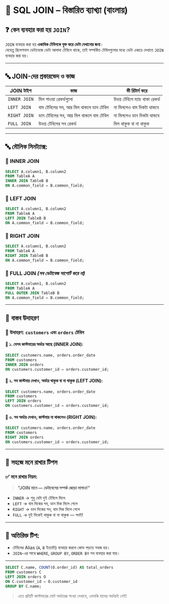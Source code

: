 # 🔗 SQL JOIN – বিস্তারিত ব্যাখ্যা (বাংলায়)

## ❓ কেন ব্যবহার করা হয় `JOIN`?
`JOIN` ব্যবহার করা হয় **একাধিক টেবিলকে যুক্ত করে ডেটা দেখানোর জন্য**।  
যেহেতু রিলেশনাল ডেটাবেজে ডেটা আলাদা টেবিলে থাকে, তাই সম্পর্কিত টেবিলগুলোর মধ্যে ডেটা একত্রে দেখাতে `JOIN` ব্যবহার করা হয়।

---

## 🔤 JOIN-দের প্রকারভেদ ও কাজ

| JOIN টাইপ | কাজ | কী রিটার্ন করে |
|-----------|------|----------------|
| `INNER JOIN` | মিল পাওয়া রেকর্ডগুলো | উভয় টেবিলে ম্যাচ থাকা রেকর্ড |
| `LEFT JOIN` | বাম টেবিলের সব, আর মিল থাকলে ডান টেবিল | না মিললেও বাম দিকটা থাকবে |
| `RIGHT JOIN` | ডান টেবিলের সব, আর মিল থাকলে বাম টেবিল | না মিললেও ডান দিকটা থাকবে |
| `FULL JOIN` | উভয় টেবিলের সব রেকর্ড | মিল থাকুক বা না থাকুক |

---

## 🔤 মৌলিক সিনট্যাক্স:

### 🔹 INNER JOIN
```sql
SELECT A.column1, B.column2
FROM TableA A
INNER JOIN TableB B
ON A.common_field = B.common_field;
```

### 🔹 LEFT JOIN
```sql
SELECT A.column1, B.column2
FROM TableA A
LEFT JOIN TableB B
ON A.common_field = B.common_field;
```

### 🔹 RIGHT JOIN
```sql
SELECT A.column1, B.column2
FROM TableA A
RIGHT JOIN TableB B
ON A.common_field = B.common_field;
```

### 🔹 FULL JOIN *(সব ডেটাবেজ সাপোর্ট করে না)*  
```sql
SELECT A.column1, B.column2
FROM TableA A
FULL OUTER JOIN TableB B
ON A.common_field = B.common_field;
```

---

## 🧠 বাস্তব উদাহরণ

### 🛒 উদাহরণ: `customers` এবং `orders` টেবিল

#### 🔹 ১. যেসব কাস্টমারের অর্ডার আছে (INNER JOIN):
```sql
SELECT customers.name, orders.order_date
FROM customers
INNER JOIN orders
ON customers.customer_id = orders.customer_id;
```

#### 🔹 ২. সব কাস্টমার দেখাও, অর্ডার থাকুক বা না থাকুক (LEFT JOIN):
```sql
SELECT customers.name, orders.order_date
FROM customers
LEFT JOIN orders
ON customers.customer_id = orders.customer_id;
```

#### 🔹 ৩. সব অর্ডার দেখাও, কাস্টমার না থাকলেও (RIGHT JOIN):
```sql
SELECT customers.name, orders.order_date
FROM customers
RIGHT JOIN orders
ON customers.customer_id = orders.customer_id;
```

---

## 📌 সহজে মনে রাখার টিপস

### ✅ মনে রাখার নিয়ম:
> **"JOIN মানে — ডেটাবেসের সম্পর্ক জোড়া লাগাও!"**

- `INNER` → শুধু যেটা দুই টেবিলে মিলে  
- `LEFT` → বাম দিকের সব, ডান দিক মিলে গেলে  
- `RIGHT` → ডান দিকের সব, বাম দিক মিলে গেলে  
- `FULL` → দুই দিকেই থাকুক বা না থাকুক — সবই!

---

## 🔐 অতিরিক্ত টিপ:
* টেবিলের Alias (`A`, `B` ইত্যাদি) ব্যবহার করলে কোড পড়তে সহজ হয়।
* `JOIN`-এর সাথে `WHERE`, `GROUP BY`, `ORDER BY` সব ব্যবহার করা যায়।

---

```sql
SELECT C.name, COUNT(O.order_id) AS total_orders
FROM customers C
LEFT JOIN orders O
ON C.customer_id = O.customer_id
GROUP BY C.name;
```

> এতে প্রতিটি কাস্টমারের মোট অর্ডারের সংখ্যা দেখাবে, এমনকি যাদের অর্ডারই নেই!

